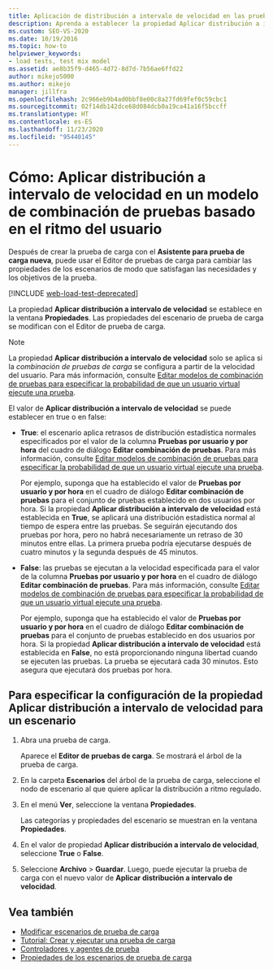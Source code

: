 ```yaml
---
title: Aplicación de distribución a intervalo de velocidad en las pruebas de carga
description: Aprenda a establecer la propiedad Aplicar distribución a intervalo de velocidad para una prueba de carga mediante la ventana Propiedades.
ms.custom: SEO-VS-2020
ms.date: 10/19/2016
ms.topic: how-to
helpviewer_keywords:
- load tests, test mix model
ms.assetid: ae8b35f9-d465-4d72-8d7d-7b56ae6ffd22
author: mikejo5000
ms.author: mikejo
manager: jillfra
ms.openlocfilehash: 2c966eb9b4ad0bbf8e00c8a27fd69fef0c59cbc1
ms.sourcegitcommit: 02f14db142dce68d084dcb0a19ca41a16f5bccff
ms.translationtype: HT
ms.contentlocale: es-ES
ms.lasthandoff: 11/23/2020
ms.locfileid: "95440145"
---
```

# <a name="how-to-apply-distribution-to-pacing-delay-for-a-user-pace-test-mix-model"></a>Cómo: Aplicar distribución a intervalo de velocidad en un modelo de combinación de pruebas basado en el ritmo del usuario

Después de crear la prueba de carga con el **Asistente para prueba de carga nueva**, puede usar el Editor de pruebas de carga para cambiar las propiedades de los escenarios de modo que satisfagan las necesidades y los objetivos de la prueba.

[!INCLUDE [web-load-test-deprecated](includes/web-load-test-deprecated.md)]

La propiedad **Aplicar distribución a intervalo de velocidad** se establece en la ventana **Propiedades**. Las propiedades del escenario de prueba de carga se modifican con el Editor de prueba de carga.

> [!NOTE]
> La propiedad **Aplicar distribución a intervalo de velocidad** solo se aplica si la *combinación de pruebas de carga* se configura a partir de la velocidad del usuario. Para más información, consulte [Editar modelos de combinación de pruebas para especificar la probabilidad de que un usuario virtual ejecute una prueba](../test/edit-test-mix-models-to-specify-the-probability-of-a-virtual-user-running-a-test.md).

El valor de **Aplicar distribución a intervalo de velocidad** se puede establecer en true o en false:

- **True**: el escenario aplica retrasos de distribución estadística normales especificados por el valor de la columna **Pruebas por usuario y por hora** del cuadro de diálogo **Editar combinación de pruebas**. Para más información, consulte [Editar modelos de combinación de pruebas para especificar la probabilidad de que un usuario virtual ejecute una prueba](../test/edit-test-mix-models-to-specify-the-probability-of-a-virtual-user-running-a-test.md).

     Por ejemplo, suponga que ha establecido el valor de **Pruebas por usuario y por hora** en el cuadro de diálogo **Editar combinación de pruebas** para el conjunto de pruebas establecido en dos usuarios por hora. Si la propiedad **Aplicar distribución a intervalo de velocidad** está establecida en **True**, se aplicará una distribución estadística normal al tiempo de espera entre las pruebas. Se seguirán ejecutando dos pruebas por hora, pero no habrá necesariamente un retraso de 30 minutos entre ellas. La primera prueba podría ejecutarse después de cuatro minutos y la segunda después de 45 minutos.

- **False**: las pruebas se ejecutan a la velocidad especificada para el valor de la columna **Pruebas por usuario y por hora** en el cuadro de diálogo **Editar combinación de pruebas**. Para más información, consulte [Editar modelos de combinación de pruebas para especificar la probabilidad de que un usuario virtual ejecute una prueba](../test/edit-test-mix-models-to-specify-the-probability-of-a-virtual-user-running-a-test.md).

     Por ejemplo, suponga que ha establecido el valor de **Pruebas por usuario y por hora** en el cuadro de diálogo **Editar combinación de pruebas** para el conjunto de pruebas establecido en dos usuarios por hora. Si la propiedad **Aplicar distribución a intervalo de velocidad** está establecida en **False**, no está proporcionando ninguna libertad cuando se ejecuten las pruebas. La prueba se ejecutará cada 30 minutos. Esto asegura que ejecutará dos pruebas por hora.

## <a name="to-specify-the-apply-distribution-to-pacing-delay-property-setting-for-a-scenario"></a>Para especificar la configuración de la propiedad Aplicar distribución a intervalo de velocidad para un escenario

1. Abra una prueba de carga.

   Aparece el **Editor de pruebas de carga**. Se mostrará el árbol de la prueba de carga.

2. En la carpeta **Escenarios** del árbol de la prueba de carga, seleccione el nodo de escenario al que quiere aplicar la distribución a ritmo regulado.

3. En el menú **Ver**, seleccione la ventana **Propiedades**.

   Las categorías y propiedades del escenario se muestran en la ventana **Propiedades**.

4. En el valor de propiedad **Aplicar distribución a intervalo de velocidad**, seleccione **True** o **False**.

5. Seleccione **Archivo** > **Guardar**. Luego, puede ejecutar la prueba de carga con el nuevo valor de **Aplicar distribución a intervalo de velocidad**.

## <a name="see-also"></a>Vea también

- [Modificar escenarios de prueba de carga](../test/edit-load-test-scenarios.md)
- [Tutorial: Crear y ejecutar una prueba de carga](../test/walkthrough-create-and-run-a-load-test.md)
- [Controladores y agentes de prueba](configure-test-agents-and-controllers-for-load-tests.md)
- [Propiedades de los escenarios de prueba de carga](../test/load-test-scenario-properties.md)
